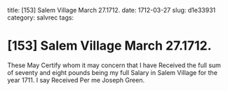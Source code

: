 title: [153] Salem Village March 27.1712.
date: 1712-03-27
slug: d1e33931
category: salvrec
tags: 


<div markdown class="doc" id="d1e33931">


# [153] Salem Village March 27.1712.

These May Certify whom it may concern that I have Received the full sum of seventy and eight pounds being my full Salary in Salem Village for the year 1711. I say Received Per me Joseph Green.
</div>